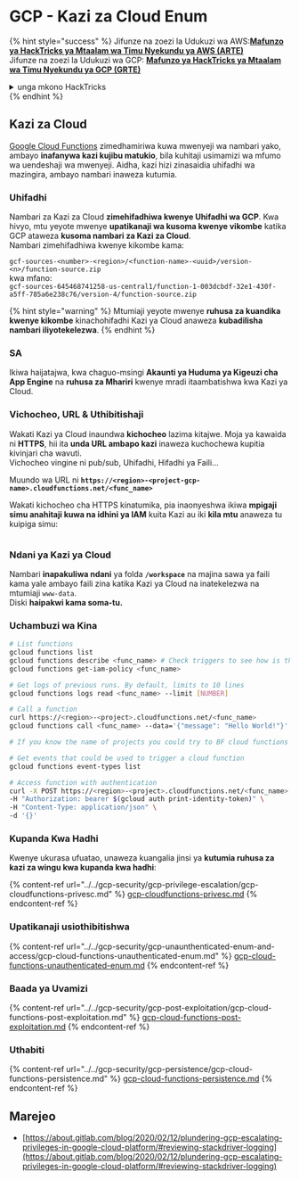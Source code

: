 # GCP - Kazi za Cloud Enum

{% hint style="success" %}
Jifunze na zoezi la Udukuzi wa AWS:<img src="/.gitbook/assets/image.png" alt="" data-size="line">[**Mafunzo ya HackTricks ya Mtaalam wa Timu Nyekundu ya AWS (ARTE)**](https://training.hacktricks.xyz/courses/arte)<img src="/.gitbook/assets/image.png" alt="" data-size="line">\
Jifunze na zoezi la Udukuzi wa GCP: <img src="/.gitbook/assets/image (2).png" alt="" data-size="line">[**Mafunzo ya HackTricks ya Mtaalam wa Timu Nyekundu ya GCP (GRTE)**<img src="/.gitbook/assets/image (2).png" alt="" data-size="line">](https://training.hacktricks.xyz/courses/grte)

<details>

<summary>unga mkono HackTricks</summary>

* Angalia [**mpango wa michango**](https://github.com/sponsors/carlospolop)!
* **Jiunge na** 💬 [**kikundi cha Discord**](https://discord.gg/hRep4RUj7f) au kikundi cha [**telegram**](https://t.me/peass) au **tufuate** kwenye **Twitter** 🐦 [**@hacktricks\_live**](https://twitter.com/hacktricks\_live)**.**
* **Shiriki mbinu za udukuzi kwa kuwasilisha PRs kwa** [**HackTricks**](https://github.com/carlospolop/hacktricks) na [**HackTricks Cloud**](https://github.com/carlospolop/hacktricks-cloud) github repos.

</details>
{% endhint %}

## Kazi za Cloud <a href="#reviewing-cloud-functions" id="reviewing-cloud-functions"></a>

[Google Cloud Functions](https://cloud.google.com/functions/) zimedhamiriwa kuwa mwenyeji wa nambari yako, ambayo **inafanywa kazi kujibu matukio**, bila kuhitaji usimamizi wa mfumo wa uendeshaji wa mwenyeji. Aidha, kazi hizi zinasaidia uhifadhi wa mazingira, ambayo nambari inaweza kutumia.

### Uhifadhi

Nambari za Kazi za Cloud **zimehifadhiwa kwenye Uhifadhi wa GCP**. Kwa hivyo, mtu yeyote mwenye **upatikanaji wa kusoma kwenye vikombe** katika GCP ataweza **kusoma nambari za Kazi za Cloud**.\
Nambari zimehifadhiwa kwenye kikombe kama:

`gcf-sources-<number>-<region>/<function-name>-<uuid>/version-<n>/function-source.zip`\
kwa mfano:\
`gcf-sources-645468741258-us-central1/function-1-003dcbdf-32e1-430f-a5ff-785a6e238c76/version-4/function-source.zip`

{% hint style="warning" %}
Mtumiaji yeyote mwenye **ruhusa za kuandika kwenye kikombe** kinachohifadhi Kazi ya Cloud anaweza **kubadilisha nambari iliyotekelezwa**.
{% endhint %}

### SA

Ikiwa haijatajwa, kwa chaguo-msingi **Akaunti ya Huduma ya Kigeuzi cha App Engine** na **ruhusa za Mhariri** kwenye mradi itaambatishwa kwa Kazi ya Cloud.

### Vichocheo, URL & Uthibitishaji

Wakati Kazi ya Cloud inaundwa **kichocheo** lazima kitajwe. Moja ya kawaida ni **HTTPS**, hii ita **unda URL ambapo kazi** inaweza kuchochewa kupitia kivinjari cha wavuti.\
Vichocheo vingine ni pub/sub, Uhifadhi, Hifadhi ya Faili...

Muundo wa URL ni **`https://<region>-<project-gcp-name>.cloudfunctions.net/<func_name>`**

Wakati kichocheo cha HTTPS kinatumika, pia inaonyeshwa ikiwa **mpigaji simu anahitaji kuwa na idhini ya IAM** kuita Kazi au iki **kila mtu** anaweza tu kuipiga simu:

<figure><img src="../../../.gitbook/assets/image (3) (1) (1).png" alt=""><figcaption></figcaption></figure>

### Ndani ya Kazi ya Cloud

Nambari **inapakuliwa ndani** ya folda **`/workspace`** na majina sawa ya faili kama yale ambayo faili zina katika Kazi ya Cloud na inatekelezwa na mtumiaji `www-data`.\
Diski **haipakwi kama soma-tu.**

### Uchambuzi wa Kina
```bash
# List functions
gcloud functions list
gcloud functions describe <func_name> # Check triggers to see how is this function invoked
gcloud functions get-iam-policy <func_name>

# Get logs of previous runs. By default, limits to 10 lines
gcloud functions logs read <func_name> --limit [NUMBER]

# Call a function
curl https://<region>-<project>.cloudfunctions.net/<func_name>
gcloud functions call <func_name> --data='{"message": "Hello World!"}'

# If you know the name of projects you could try to BF cloud functions names

# Get events that could be used to trigger a cloud function
gcloud functions event-types list

# Access function with authentication
curl -X POST https://<region>-<project>.cloudfunctions.net/<func_name> \
-H "Authorization: bearer $(gcloud auth print-identity-token)" \
-H "Content-Type: application/json" \
-d '{}'
```
### Kupanda Kwa Hadhi

Kwenye ukurasa ufuatao, unaweza kuangalia jinsi ya **kutumia ruhusa za kazi za wingu kwa kupanda kwa hadhi**:

{% content-ref url="../../gcp-security/gcp-privilege-escalation/gcp-cloudfunctions-privesc.md" %}
[gcp-cloudfunctions-privesc.md](../../gcp-security/gcp-privilege-escalation/gcp-cloudfunctions-privesc.md)
{% endcontent-ref %}

### Upatikanaji usiothibitishwa

{% content-ref url="../../gcp-security/gcp-unaunthenticated-enum-and-access/gcp-cloud-functions-unauthenticated-enum.md" %}
[gcp-cloud-functions-unauthenticated-enum.md](../../gcp-security/gcp-unaunthenticated-enum-and-access/gcp-cloud-functions-unauthenticated-enum.md)
{% endcontent-ref %}

### Baada ya Uvamizi

{% content-ref url="../../gcp-security/gcp-post-exploitation/gcp-cloud-functions-post-exploitation.md" %}
[gcp-cloud-functions-post-exploitation.md](../../gcp-security/gcp-post-exploitation/gcp-cloud-functions-post-exploitation.md)
{% endcontent-ref %}

### Uthabiti

{% content-ref url="../../gcp-security/gcp-persistence/gcp-cloud-functions-persistence.md" %}
[gcp-cloud-functions-persistence.md](../../gcp-security/gcp-persistence/gcp-cloud-functions-persistence.md)
{% endcontent-ref %}

## Marejeo

* [https://about.gitlab.com/blog/2020/02/12/plundering-gcp-escalating-privileges-in-google-cloud-platform/#reviewing-stackdriver-logging](https://about.gitlab.com/blog/2020/02/12/plundering-gcp-escalating-privileges-in-google-cloud-platform/#reviewing-stackdriver-logging)
